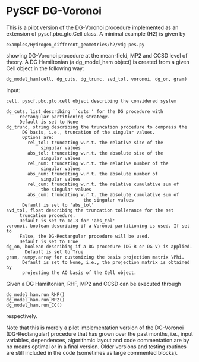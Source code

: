 # PySCF DG-Voronoi

This is a pilot version of the DG-Voronoi procedure implemented as an 
extension of pyscf.pbc.gto.Cell class. A minimal example (H2) is given by

	examples/Hydrogen_different_geometries/h2/vdg-pes.py 

showing DG-Voronoi procedure at the mean-field, MP2 and CCSD level of theory.
A DG Hamiltonian (a dg_model_ham object) is created from a given Cell 
object in the following way:

	dg_model_ham(cell, dg_cuts, dg_trunc, svd_tol, voronoi, dg_on, gram)

Input:

	cell, pyscf.pbc.gto.cell object describing the considered system
	
	dg_cuts, list describing ``cuts'' for the DG procedure with 
		 rectangular partitioning strategy. 
		 Default is set to None
	dg_trunc, string describing the truncation procedure to compress the 
		  DG basis, i.e., truncation of the singular values. 
		  Options are:
		  	rel_tol: truncating w.r.t. the relative size of the 
				 singular values
			abs_tol: truncating w.r.t. the absolute size of the 
				 singular values
			rel_num: truncating w.r.t. the relative number of the 
				 singular values
			abs_num: truncating w.r.t. the absolute number of 
				 singular values
			rel_cum: truncating w.r.t. the relative cumulative sum of 
				 the singular values 
			abs_cum: truncating w.r.t. the absolute cumulative sum of
                                 the singular values
		  Default is set to 'abs_tol'
	svd_tol, float describing the truncation tollerance for the set 
		 truncation procedure.
		 Default is set to 1e-3 for 'abs_tol' 
	voronoi, boolean describing if a Voronoi partitioning is used. If set to 
		 False, the DG-Rectangular procedure will be used. 
		 Default is set to True 
	dg_on, boolean describing if a DG procedure (DG-R or DG-V) is applied.
	       Default is set to True
	gram, numpy.array for customizing the basis projection matrix \Phi.
	      Default is set to None, i.e., the projection matrix is obtained by 
	      projecting the AO basis of the Cell object.

Given a DG Hamiltonian, RHF, MP2 and CCSD can be executed through 
	
	dg_model_ham.run_RHF()
	dg_model_ham.run_MP2()
	dg_model_ham.run_CC()

respectively. 

Note that this is merely a pilot implementation version of the DG-Voronoi 
(DG-Rectangular) procedure that has grown over the past months, i.e., 
input variables, dependences, algorithmic layout and code commentation are by no 
means optimal or in a final version. Older versions and testing routines are 
still included in the code (sometimes as large commented blocks). 
